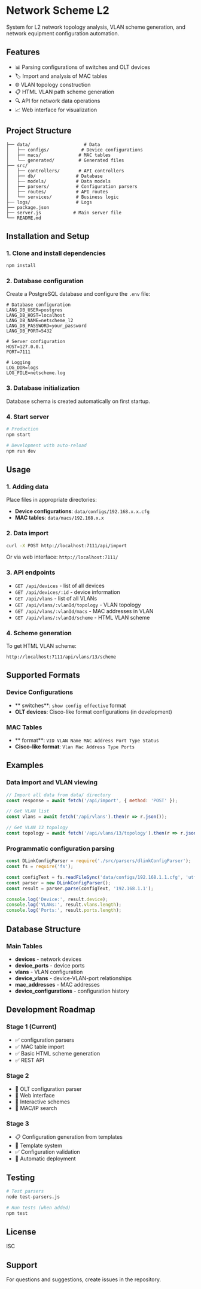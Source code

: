 # Network Scheme L2

System for L2 network topology analysis, VLAN scheme generation, and network equipment configuration automation.

## Features

- 📊 Parsing configurations of  switches and OLT devices
- 🏷️ Import and analysis of MAC tables
- 🌐 VLAN topology construction
- 📋 HTML VLAN path scheme generation
- 🔍 API for network data operations
- 📈 Web interface for visualization

## Project Structure

```
├── data/                    # Data
│   ├── configs/            # Device configurations
│   ├── macs/              # MAC tables
│   └── generated/         # Generated files
├── src/
│   ├── controllers/       # API controllers
│   ├── db/               # Database
│   ├── models/           # Data models
│   ├── parsers/          # Configuration parsers
│   ├── routes/           # API routes
│   └── services/         # Business logic
├── logs/                 # Logs
├── package.json
├── server.js            # Main server file
└── README.md
```

## Installation and Setup

### 1. Clone and install dependencies

```bash
npm install
```

### 2. Database configuration

Create a PostgreSQL database and configure the `.env` file:

```env
# Database configuration
LANG_DB_USER=postgres
LANG_DB_HOST=localhost
LANG_DB_NAME=netscheme_l2
LANG_DB_PASSWORD=your_password
LANG_DB_PORT=5432

# Server configuration
HOST=127.0.0.1
PORT=7111

# Logging
LOG_DIR=logs
LOG_FILE=netscheme.log
```

### 3. Database initialization

Database schema is created automatically on first startup.

### 4. Start server

```bash
# Production
npm start

# Development with auto-reload
npm run dev
```

## Usage

### 1. Adding data

Place files in appropriate directories:

- **Device configurations**: `data/configs/192.168.x.x.cfg`
- **MAC tables**: `data/macs/192.168.x.x`

### 2. Data import

```bash
curl -X POST http://localhost:7111/api/import
```

Or via web interface: `http://localhost:7111/`

### 3. API endpoints

- `GET /api/devices` - list of all devices
- `GET /api/devices/:id` - device information
- `GET /api/vlans` - list of all VLANs
- `GET /api/vlans/:vlanId/topology` - VLAN topology
- `GET /api/vlans/:vlanId/macs` - MAC addresses in VLAN
- `GET /api/vlans/:vlanId/scheme` - HTML VLAN scheme

### 4. Scheme generation

To get HTML VLAN scheme:
```
http://localhost:7111/api/vlans/13/scheme
```

## Supported Formats

### Device Configurations

- ** switches**: `show config effective` format
- **OLT devices**: Cisco-like format configurations (in development)

### MAC Tables

- ** format**: `VID VLAN Name MAC Address Port Type Status`
- **Cisco-like format**: `Vlan Mac Address Type Ports`

## Examples

### Data import and VLAN viewing

```javascript
// Import all data from data/ directory
const response = await fetch('/api/import', { method: 'POST' });

// Get VLAN list
const vlans = await fetch('/api/vlans').then(r => r.json());

// Get VLAN 13 topology
const topology = await fetch('/api/vlans/13/topology').then(r => r.json());
```

### Programmatic configuration parsing

```javascript
const DLinkConfigParser = require('./src/parsers/dlinkConfigParser');
const fs = require('fs');

const configText = fs.readFileSync('data/configs/192.168.1.1.cfg', 'utf8');
const parser = new DLinkConfigParser();
const result = parser.parse(configText, '192.168.1.1');

console.log('Device:', result.device);
console.log('VLANs:', result.vlans.length);
console.log('Ports:', result.ports.length);
```

## Database Structure

### Main Tables

- **devices** - network devices
- **device_ports** - device ports
- **vlans** - VLAN configuration
- **device_vlans** - device-VLAN-port relationships
- **mac_addresses** - MAC addresses
- **device_configurations** - configuration history

## Development Roadmap

### Stage 1 (Current)

- ✅  configuration parsers
- ✅ MAC table import
- ✅ Basic HTML scheme generation
- ✅ REST API

### Stage 2

- 🔄 OLT configuration parser
- 🔄 Web interface
- 🔄 Interactive schemes
- 🔄 MAC/IP search

### Stage 3

- 📋 Configuration generation from templates
- 🔧 Template system
- ✅ Configuration validation
- 🔄 Automatic deployment

## Testing

```bash
# Test parsers
node test-parsers.js

# Run tests (when added)
npm test
```

## License

ISC

## Support

For questions and suggestions, create issues in the repository.

